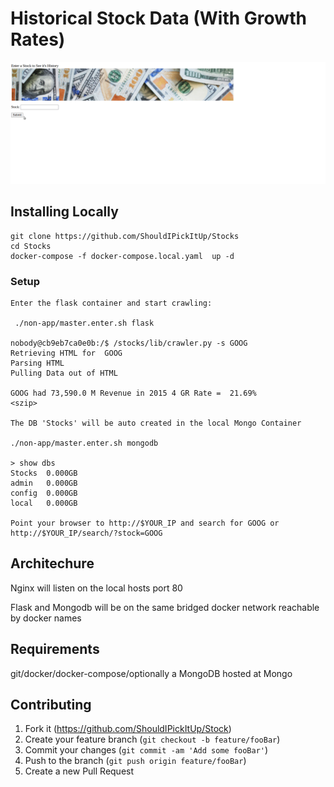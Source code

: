 
# Historical Stock Data (With Growth Rates) 
![Stocks](stock_peek.gif)

## Installing Locally
```
git clone https://github.com/ShouldIPickItUp/Stocks
cd Stocks
docker-compose -f docker-compose.local.yaml  up -d
```

### Setup 
```
Enter the flask container and start crawling:

 ./non-app/master.enter.sh flask

nobody@cb9eb7ca0e0b:/$ /stocks/lib/crawler.py -s GOOG
Retrieving HTML for  GOOG
Parsing HTML
Pulling Data out of HTML

GOOG had 73,590.0 M Revenue in 2015 4 GR Rate =  21.69%
<szip>

The DB 'Stocks' will be auto created in the local Mongo Container

./non-app/master.enter.sh mongodb 

> show dbs
Stocks  0.000GB
admin   0.000GB
config  0.000GB
local   0.000GB

Point your browser to http://$YOUR_IP and search for GOOG or 
http://$YOUR_IP/search/?stock=GOOG

```

## Architechure
Nginx will listen on the local hosts port 80

Flask and Mongodb will be on the same bridged docker network reachable by docker names

## Requirements
git/docker/docker-compose/optionally a MongoDB hosted at Mongo

## Contributing
1. Fork it (<https://github.com/ShouldIPickItUp/Stock>)
2. Create your feature branch (`git checkout -b feature/fooBar`)
3. Commit your changes (`git commit -am 'Add some fooBar'`)
4. Push to the branch (`git push origin feature/fooBar`)
5. Create a new Pull Request
